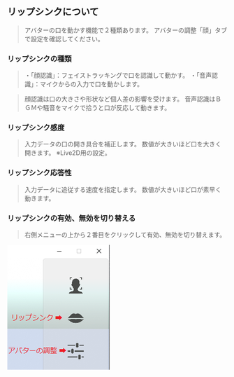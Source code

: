 ## リップシンクについて

>アバターの口を動かす機能で２種類あります。
>アバターの調整「顔」タブで設定を確認してください。

### リップシンクの種類

>・「顔認識」：フェイストラッキングで口を認識して動かす。
>・「音声認識」：マイクからの入力で口を動かします。

>顔認識は口の大きさや形状など個人差の影響を受けます。
>音声認識はＢＧＭや騒音をマイクで拾うと口が反応して動きます。


### リップシンク感度

>入力データの口の開き具合を補正します。
>数値が大きいほど口を大きく開きます。
>※Live2D用の設定。


### リップシンク応答性

>入力データに追従する速度を指定します。
>数値が大きいほど口が素早く動きます。


### リップシンクの有効、無効を切り替える

>右側メニューの上から２番目をクリックして有効、無効を切り替えます。

![画像](image/menu_lipsync.png "メニューリップシンク")


